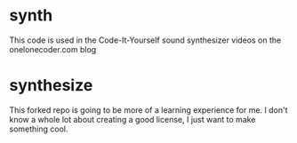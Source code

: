 # synth

This code is used in the Code-It-Yourself sound synthesizer videos on the onelonecoder.com blog


# synthesize

This forked repo is going to be more of a learning experience for me. I don't know a whole lot
about creating a good license, I just want to make something cool.